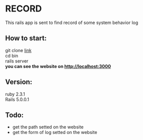 # RECORD
This rails app is sent to find record of some system behavior log

## How to start:<br>

git clone [link](git@github.com:Laotree/record.git)<br>
cd bin<br>
rails server<br>
**you can see the website on [http://localhost:3000](localhost:3000)**

## Version:<br>
ruby 2.3.1<br>
Rails 5.0.0.1<br>

## Todo:<br>
- get the path setted on the website<br>
- get the form of log setted on the website<br>
